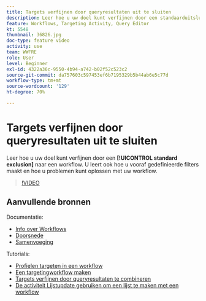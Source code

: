 ```yaml
---
title: Targets verfijnen door queryresultaten uit te sluiten
description: Leer hoe u uw doel kunt verfijnen door een standaarduitsluiting toe te passen op een workflow. U leert ook hoe u vooraf gedefinieerde filters maakt en hoe u problemen kunt oplossen met uw workflow.
feature: Workflows, Targeting Activity, Query Editor
kt: 5548
thumbnail: 36826.jpg
doc-type: feature video
activity: use
team: WWFRE
role: User
level: Beginner
exl-id: 4322a36c-9550-4b94-a742-b02f52c523c2
source-git-commit: da757603c597453ef6b7195329b5b44ab6e5c77d
workflow-type: tm+mt
source-wordcount: '129'
ht-degree: 70%

---
```


# Targets verfijnen door queryresultaten uit te sluiten

Leer hoe u uw doel kunt verfijnen door een **[!UICONTROL standard exclusion]** naar een workflow. U leert ook hoe u vooraf gedefinieerde filters maakt en hoe u problemen kunt oplossen met uw workflow.

>[!VIDEO](https://video.tv.adobe.com/v/36826?quality=12)

## Aanvullende bronnen

Documentatie:

* [Info over Workflows](https://experienceleague.adobe.com/docs/campaign-classic/using/automating-with-workflows/introduction/about-workflows.html)
* [Doorsnede](https://experienceleague.adobe.com/docs/campaign-classic/using/automating-with-workflows/targeting-activities/intersection.html)
* [Samenvoeging](https://experienceleague.adobe.com/docs/campaign-classic/using/automating-with-workflows/targeting-activities/union.html)

Tutorials:

* [Profielen targeten in een workflow](/help/getting-started/targeting-profiles-in-a-workflow.md)
* [Een targetingworkflow maken](/help/automating-with-workflows/creating-a-targeting-workflow.md)
* [Targets verfijnen door queryresultaten te combineren](/help/automating-with-workflows/refining-targets-by-combining-query-results.md)
* [De activiteit Lijstupdate gebruiken om een lijst te maken met een workflow](/help/automating-with-workflows/using-the-update-list-activity.md)
